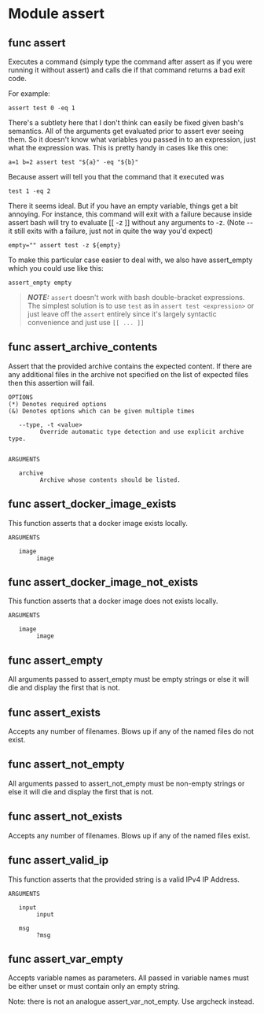 # Module assert


## func assert

Executes a command (simply type the command after assert as if you were running it without assert) and calls die if
that command returns a bad exit code.

For example:

```shell
assert test 0 -eq 1
```

There's a subtlety here that I don't think can easily be fixed given bash's semantics. All of the arguments get
evaluated prior to assert ever seeing them. So it doesn't know what variables you passed in to an expression, just
what the expression was. This is pretty handy in cases like this one:

```shell
a=1 b=2 assert test "${a}" -eq "${b}"
```

Because assert will tell you that the command that it executed was

```shell
test 1 -eq 2
```

There it seems ideal. But if you have an empty variable, things get a bit annoying. For instance, this command will
exit with a failure because inside assert bash will try to evaluate [[ -z ]] without any arguments to -z. (Note -- it
still exits with a failure, just not in quite the way you'd expect)

```shell
empty="" assert test -z ${empty}
```

To make this particular case easier to deal with, we also have assert_empty which you could use like this:

```shell
assert_empty empty
```

> **_NOTE:_** `assert` doesn't work with bash double-bracket expressions. The simplest solution is to use `test` as in
`assert test <expression>` or just leave off the `assert` entirely since it's largely syntactic convenience and just use
`[[ ... ]]`

## func assert_archive_contents

Assert that the provided archive contains the expected content. If there are any additional files in the archive not
specified on the list of expected files then this assertion will fail.

```Groff
OPTIONS
(*) Denotes required options
(&) Denotes options which can be given multiple times

   --type, -t <value>
         Override automatic type detection and use explicit archive type.


ARGUMENTS

   archive
         Archive whose contents should be listed.

```

## func assert_docker_image_exists

This function asserts that a docker image exists locally.

```Groff
ARGUMENTS

   image
        image

```

## func assert_docker_image_not_exists

This function asserts that a docker image does not exists locally.

```Groff
ARGUMENTS

   image
        image

```

## func assert_empty

All arguments passed to assert_empty must be empty strings or else it will die and display the first that is not.

## func assert_exists

Accepts any number of filenames. Blows up if any of the named files do not exist.

## func assert_not_empty

All arguments passed to assert_not_empty must be non-empty strings or else it will die and display the first that is
not.

## func assert_not_exists

Accepts any number of filenames. Blows up if any of the named files exist.

## func assert_valid_ip

This function asserts that the provided string is a valid IPv4 IP Address.

```Groff
ARGUMENTS

   input
        input

   msg
        ?msg

```

## func assert_var_empty

Accepts variable names as parameters. All passed in variable names must be either unset or must contain only an empty
string.

Note: there is not an analogue assert_var_not_empty. Use argcheck instead.
